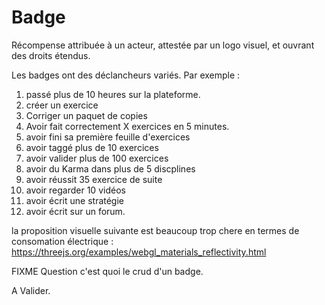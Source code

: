 # Badge

Récompense attribuée à un acteur, attestée par un logo visuel, et ouvrant des droits étendus.

Les badges ont des déclancheurs variés. Par exemple :
1) passé plus de 10 heures sur la plateforme.
2) créer un exercice
3) Corriger un paquet de copies
4) Avoir fait correctement X exercices en 5 minutes.
5) avoir fini sa première feuille d'exercices
6) avoir taggé plus de 10 exercices
7) avoir valider plus de 100 exercices
8) avoir du Karma dans plus de 5 discplines
9) avoir réussit 35 exercice de suite 
10) avoir regarder 10 vidéos
11) avoir écrit une stratégie
12) avoir écrit sur un forum.

la proposition visuelle suivante est beaucoup trop chere en termes de consomation électrique : https://threejs.org/examples/webgl_materials_reflectivity.html

FIXME Question c'est quoi le crud d'un badge.


A Valider.
<!---
Author : Hugo
Validator : Jordan
-->
